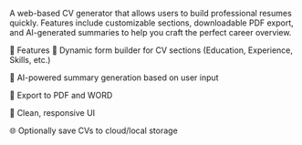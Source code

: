 A web-based CV generator that allows users to build professional resumes quickly. Features include customizable sections, downloadable PDF export, and AI-generated summaries to help you craft the perfect career overview.

🚀 Features
📝 Dynamic form builder for CV sections (Education, Experience, Skills, etc.)

🤖 AI-powered summary generation based on user input

💾 Export to PDF and WORD

🎨 Clean, responsive UI

🌐 Optionally save CVs to cloud/local storage
